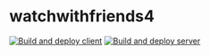 # watchwithfriends4
[![Build and deploy client](https://github.com/Aapeli123/watchwithfriends4/actions/workflows/client.yml/badge.svg?branch=main)](https://github.com/Aapeli123/watchwithfriends4/actions/workflows/client.yml)
[![Build and deploy server](https://github.com/Aapeli123/watchwithfriends4/actions/workflows/server.yml/badge.svg)](https://github.com/Aapeli123/watchwithfriends4/actions/workflows/server.yml)
